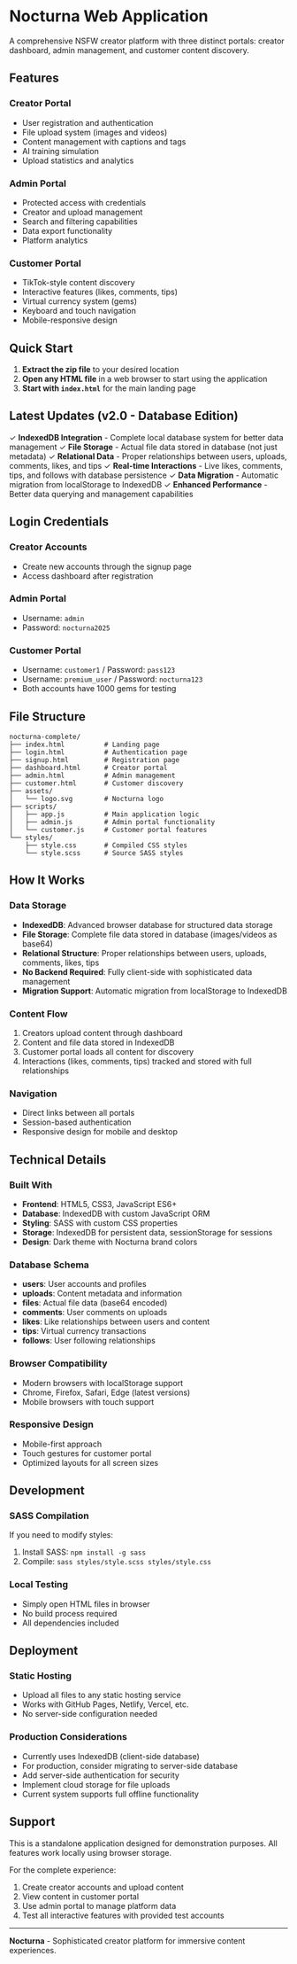 # Nocturna Web Application

A comprehensive NSFW creator platform with three distinct portals: creator dashboard, admin management, and customer content discovery.

## Features

### Creator Portal
- User registration and authentication
- File upload system (images and videos)
- Content management with captions and tags
- AI training simulation
- Upload statistics and analytics

### Admin Portal
- Protected access with credentials
- Creator and upload management
- Search and filtering capabilities
- Data export functionality
- Platform analytics

### Customer Portal
- TikTok-style content discovery
- Interactive features (likes, comments, tips)
- Virtual currency system (gems)
- Keyboard and touch navigation
- Mobile-responsive design

## Quick Start

1. **Extract the zip file** to your desired location
2. **Open any HTML file** in a web browser to start using the application
3. **Start with `index.html`** for the main landing page

## Latest Updates (v2.0 - Database Edition)

✓ **IndexedDB Integration** - Complete local database system for better data management
✓ **File Storage** - Actual file data stored in database (not just metadata)
✓ **Relational Data** - Proper relationships between users, uploads, comments, likes, and tips
✓ **Real-time Interactions** - Live likes, comments, tips, and follows with database persistence
✓ **Data Migration** - Automatic migration from localStorage to IndexedDB
✓ **Enhanced Performance** - Better data querying and management capabilities

## Login Credentials

### Creator Accounts
- Create new accounts through the signup page
- Access dashboard after registration

### Admin Portal
- Username: `admin`
- Password: `nocturna2025`

### Customer Portal
- Username: `customer1` / Password: `pass123`
- Username: `premium_user` / Password: `nocturna123`
- Both accounts have 1000 gems for testing

## File Structure

```
nocturna-complete/
├── index.html          # Landing page
├── login.html          # Authentication page
├── signup.html         # Registration page
├── dashboard.html      # Creator portal
├── admin.html          # Admin management
├── customer.html       # Customer discovery
├── assets/
│   └── logo.svg        # Nocturna logo
├── scripts/
│   ├── app.js          # Main application logic
│   ├── admin.js        # Admin portal functionality
│   └── customer.js     # Customer portal features
└── styles/
    ├── style.css       # Compiled CSS styles
    └── style.scss      # Source SASS styles
```

## How It Works

### Data Storage
- **IndexedDB**: Advanced browser database for structured data storage
- **File Storage**: Complete file data stored in database (images/videos as base64)
- **Relational Structure**: Proper relationships between users, uploads, comments, likes, tips
- **No Backend Required**: Fully client-side with sophisticated data management
- **Migration Support**: Automatic migration from localStorage to IndexedDB

### Content Flow
1. Creators upload content through dashboard
2. Content and file data stored in IndexedDB
3. Customer portal loads all content for discovery
4. Interactions (likes, comments, tips) tracked and stored with full relationships

### Navigation
- Direct links between all portals
- Session-based authentication
- Responsive design for mobile and desktop

## Technical Details

### Built With
- **Frontend**: HTML5, CSS3, JavaScript ES6+
- **Database**: IndexedDB with custom JavaScript ORM
- **Styling**: SASS with custom CSS properties
- **Storage**: IndexedDB for persistent data, sessionStorage for sessions
- **Design**: Dark theme with Nocturna brand colors

### Database Schema
- **users**: User accounts and profiles
- **uploads**: Content metadata and information
- **files**: Actual file data (base64 encoded)
- **comments**: User comments on uploads
- **likes**: Like relationships between users and content
- **tips**: Virtual currency transactions
- **follows**: User following relationships

### Browser Compatibility
- Modern browsers with localStorage support
- Chrome, Firefox, Safari, Edge (latest versions)
- Mobile browsers with touch support

### Responsive Design
- Mobile-first approach
- Touch gestures for customer portal
- Optimized layouts for all screen sizes

## Development

### SASS Compilation
If you need to modify styles:
1. Install SASS: `npm install -g sass`
2. Compile: `sass styles/style.scss styles/style.css`

### Local Testing
- Simply open HTML files in browser
- No build process required
- All dependencies included

## Deployment

### Static Hosting
- Upload all files to any static hosting service
- Works with GitHub Pages, Netlify, Vercel, etc.
- No server-side configuration needed

### Production Considerations
- Currently uses IndexedDB (client-side database)
- For production, consider migrating to server-side database
- Add server-side authentication for security
- Implement cloud storage for file uploads
- Current system supports full offline functionality

## Support

This is a standalone application designed for demonstration purposes. All features work locally using browser storage.

For the complete experience:
1. Create creator accounts and upload content
2. View content in customer portal
3. Use admin portal to manage platform data
4. Test all interactive features with provided test accounts

---

**Nocturna** - Sophisticated creator platform for immersive content experiences.